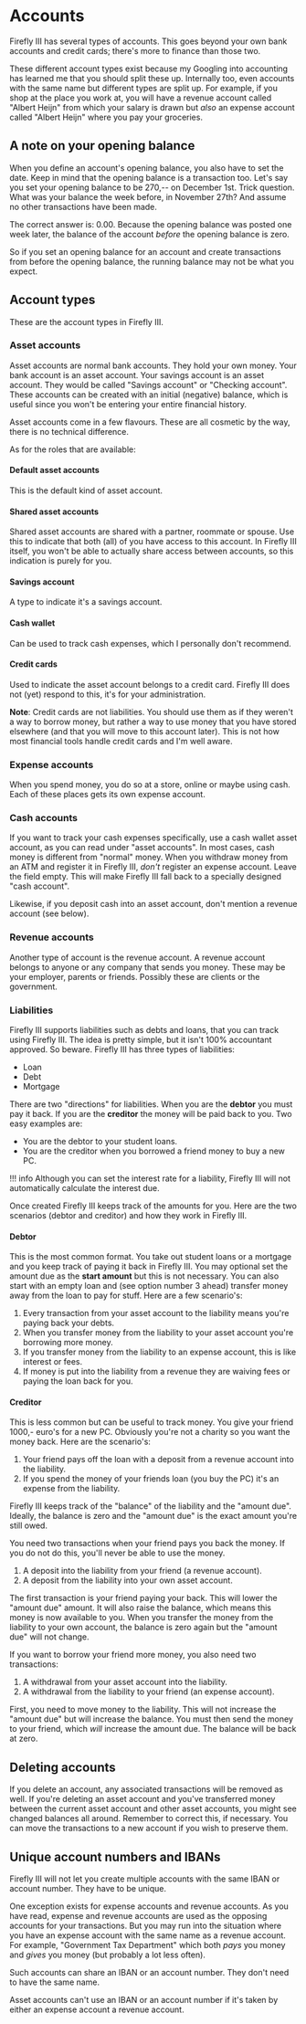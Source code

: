 # Accounts

Firefly III has several types of accounts. This goes beyond your own bank accounts and credit cards; there's more to finance than those two.

These different account types exist because my Googling into accounting has learned me that you should split these up. Internally too, even accounts with the same name but different types are split up. For example, if you shop at the place you work at, you will have a revenue account called "Albert Heijn" from which your salary is drawn but _also_ an expense account called "Albert Heijn" where you pay your groceries.

## A note on your opening balance

When you define an account's opening balance, you also have to set the date. Keep in mind that the opening balance is a transaction too. Let's say you set your opening balance to be 270,-- on December 1st. Trick question. What was your balance the week before, in November 27th? And assume no other transactions have been made.

The correct answer is: 0.00. Because the opening balance was posted one week later, the balance of the account _before_ the opening balance is zero.

So if you set an opening balance for an account and create transactions from before the opening balance, the running balance may not be what you expect.

## Account types

These are the account types in Firefly III.

### Asset accounts

Asset accounts are normal bank accounts. They hold your own money. Your bank account is an asset account. Your savings account is an asset account. They would be called "Savings account" or "Checking account". These accounts can be created with an initial (negative) balance, which is useful since you won't be entering your entire financial history.

Asset accounts come in a few flavours. These are all cosmetic by the way, there is no technical difference.

As for the roles that are available:

#### Default asset accounts

This is the default kind of asset account.

#### Shared asset accounts

Shared asset accounts are shared with a partner, roommate or spouse. Use this to indicate that both (all) of you have access to this account. In Firefly III itself, you won't be able to actually share access between accounts, so this indication is purely for you.

#### Savings account

A type to indicate it's a savings account.

#### Cash wallet

Can be used to track cash expenses, which I personally don't recommend. 

#### Credit cards

Used to indicate the asset account belongs to a credit card. Firefly III does not (yet) respond to this, it's for your administration.

**Note**: Credit cards are not liabilities. You should use them as if they weren't a way to borrow money, but rather a way to use money that you have stored elsewhere (and that you will move to this account later). This is not how most financial tools handle credit cards and I'm well aware.

### Expense accounts

When you spend money, you do so at a store, online or maybe using cash. Each of these places gets its own expense account.

### Cash accounts

If you want to track your cash expenses specifically, use a cash wallet asset account, as you can read under "asset accounts". In most cases, cash money is different from "normal" money. When you withdraw money from an ATM and register it in Firefly III, _don't_ register an expense account. Leave the field empty. This will make Firefly III fall back to a specially designed "cash account".

Likewise, if you deposit cash into an asset account, don't mention a revenue account (see below).

### Revenue accounts

Another type of account is the revenue account. A revenue account belongs to anyone or any company that sends you money. These may be your employer, parents or friends. Possibly these are clients or the government.

### Liabilities

Firefly III supports liabilities such as debts and loans, that you can track using Firefly III. The idea is pretty simple, but it isn't 100% accountant approved. So beware. Firefly III has three types of liabilities:

- Loan
- Debt
- Mortgage

There are two "directions" for liabilities. When you are the **debtor** you must pay it back. If you are the **creditor** the money will be paid back to you. Two easy examples are:

- You are the debtor to your student loans.
- You are the creditor when you borrowed a friend money to buy a new PC.

!!! info
    Although you can set the interest rate for a liability, Firefly III will not automatically calculate the interest due.

Once created Firefly III keeps track of the amounts for you. Here are the two scenarios (debtor and creditor) and how they work in Firefly III.

#### Debtor

This is the most common format. You take out student loans or a mortgage and you keep track of paying it back in Firefly III. You may optional set the amount due as the **start amount** but this is not necessary. You can also start with an empty loan and (see option number 3 ahead) transfer money away from the loan to pay for stuff. Here are a few scenario's:

1. Every transaction from your asset account to the liability means you're paying back your debts.
2. When you transfer money from the liability to your asset account you're borrowing more money.
3. If you transfer money from the liability to an expense account, this is like interest or fees.
4. If money is put into the liability from a revenue they are waiving fees or paying the loan back for you.

#### Creditor

This is less common but can be useful to track money. You give your friend 1000,- euro's for a new PC. Obviously you're not a charity so you want the money back. Here are the scenario's:

1. Your friend pays off the loan with a deposit from a revenue account into the liability.
2. If you spend the money of your friends loan (you buy the PC) it's an expense from the liability.

Firefly III keeps track of the "balance" of the liability and the "amount due". Ideally, the balance is zero and the "amount due" is the exact amount you're still owed.

You need two transactions when your friend pays you back the money. If you do not do this, you'll never be able to use the money.

1. A deposit into the liability from your friend (a revenue account).
2. A deposit from the liability into your own asset account.

The first transaction is your friend paying your back. This will lower the "amount due" amount. It will also raise the balance, which means this money is now available to you. When you transfer the money from the liability to your own account, the balance is zero again but the "amount due" will not change.

If you want to borrow your friend more money, you also need two transactions:

1. A withdrawal from your asset account into the liability.
2. A withdrawal from the liability to your friend (an expense account).

First, you need to move money to the liability. This will not increase the "amount due" but will increase the balance. You must then send the money to your friend, which *will* increase the amount due. The balance will be back at zero.

## Deleting accounts

If you delete an account, any associated transactions will be removed as well. If you're deleting an asset account and you've transferred money between the current asset account and other asset accounts, you might see changed balances all around. Remember to correct this, if necessary. You can move the transactions to a new account if you wish to preserve them.

## Unique account numbers and IBANs

Firefly III will not let you create multiple accounts with the same IBAN or account number. They have to be unique.

One exception exists for expense accounts and revenue accounts. As you have read, expense and revenue accounts are used as the opposing accounts for your transactions. But you may run into the situation where you have an expense account with the same name as a revenue account. For example, "Government Tax Department" which both *pays* you money and *gives* you money (but probably a lot less often).

Such accounts can share an IBAN or an account number. They don't need to have the same name.

Asset accounts can't use an IBAN or an account number if it's taken by either an expense account a revenue account.
